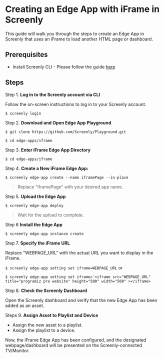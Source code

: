# Creating an Edge App with iFrame in Screenly

This guide will walk you through the steps to create an Edge App in Screenly that uses an iFrame to load another HTML page or dashboard.

## Prerequisites

* Install Screenly CLI - Please follow the guide [here](https://github.com/Screenly/cli)

## Steps

Step 1. **Log in to the Screenly account via CLI**

Follow the on-screen instructions to log in to your Screenly account.

   `$ screenly login`

Step 2. **Download and Open Edge App Playground**

`$ git clone https://github.com/Screenly/Playground.git`

`$ cd edge-apps/iframe`

Step 3. **Enter iFrame Edge App Directory**

`$ cd edge-apps/iframe`

Step 4. **Create a New iFrame Edge App:**

`$ screenly edge-app create --name iframePage --in-place`

> Replace "iframePage" with your desired app name.

Step 5. **Upload the Edge App**

`$ screenly edge-app deploy`

> Wait for the upload to complete.
>

Step 6 **Install the Edge App**

`$ screenly edge-app instance create`

Step 7. **Specify the iFrame URL**

Replace "WEBPAGE_URL" with the actual URL you want to display in the iFrame.

`$ screenly edge-app setting set iframe=WEBPAGE_URL`
or

`$ screenly edge-app setting set iframe='<iframe src="WEBPAGE_URL" title="programiz pro website" height="500" width="500" ></iframe>`

Step 8. **Check the Screenly Dashboard**

Open the Screenly dashboard and verify that the new Edge App has been added as an asset.

Steps 9. **Assign Asset to Playlist and Device**

* Assign the new asset to a playlist.
* Assign the playlist to a device.

Now, the iFrame Edge App has been configured, and the designated webpage/dashboard will be presented on the Screenly-connected TV/Monitor.
